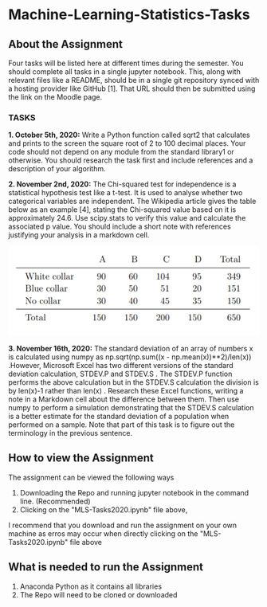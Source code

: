 # Machine-Learning-Statistics-Tasks

## About the Assignment
Four tasks will be listed here at different times during the semester. You should complete all tasks in a single jupyter notebook. This, along with relevant files like a README, should be in a single git repository synced with a hosting provider like GitHub [1]. That URL should then be submitted using the link on the Moodle page.

### TASKS
**1. October 5th, 2020:** Write a Python function called sqrt2 that calculates and prints to the screen the square root of 2 to 100 decimal places. Your code should not depend on  any module from the standard library1 or otherwise. You should research the task first and include references and a description of your algorithm.

**2. November 2nd, 2020:** The Chi-squared test for independence is a statistical hypothesis test like a t-test. It is used to analyse whether two categorical variables are independent. The Wikipedia article gives the table below as an example [4], stating the Chi-squared value based on it is approximately 24.6. Use scipy.stats to verify this value and calculate the associated p value. You should include a short note with references justifying your analysis in a markdown cell.

![alt text](https://github.com/EoinStankard/Machine-Learning-Statistics-Tasks/blob/main/images/task2.PNG)

**3. November 16th, 2020:** The standard deviation of an array of numbers x is calculated using numpy as np.sqrt(np.sum((x - np.mean(x))**2)/len(x)) .However, Microsoft Excel has two different versions of the standard deviation calculation, STDEV.P and STDEV.S . The STDEV.P function performs the above calculation but in the STDEV.S calculation the division is by len(x)-1 rather than len(x) . Research these Excel functions, writing a note in a Markdown cell about the difference between them. Then use numpy to perform a simulation demonstrating that the STDEV.S calculation is a better estimate for the standard deviation of a population when performed on a sample. Note that part of this task is to figure out the terminology in the previous sentence.

## How to view the Assignment

The assignment can be viewed the following ways

1. Downloading the Repo and running jupyter notebook in the command line. (Recommended)
2. Clicking on the "MLS-Tasks2020.ipynb" file above,

I recommend that you download and run the assignment on your own machine as erros may occur when directly clicking on the "MLS-Tasks2020.ipynb" file above

## What is needed to run the Assignment

1. Anaconda Python as it contains all libraries
2. The Repo will need to be cloned or downloaded
